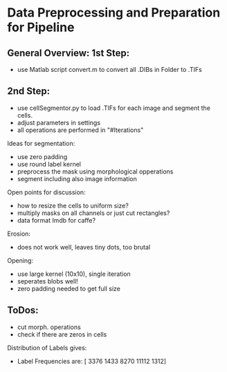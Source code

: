 # Data Preprocessing and Preparation for Pipeline

## General Overview: 1st Step:
- use Matlab script convert.m to convert all .DIBs in Folder to .TIFs

## 2nd Step:
- use cellSegmentor.py to load .TIFs for each image and segment the cells.
- adjust parameters in settings
- all operations are performed in "#Iterations"


Ideas for segmentation:
- use zero padding
- use round label kernel
- preprocess the mask using morphological opperations
- segment including also image information

Open points for discussion:
- how to resize the cells to uniform size?
- multiply masks on all channels or just cut rectangles?
- data format lmdb for caffe?

Erosion:
- does not work well, leaves tiny dots, too brutal

Opening:
- use large kernel (10x10), single iteration
- seperates blobs well!
- zero padding needed to get full size

## ToDos:
- cut morph. operations
- check if there are zeros in cells

Distribution of Labels gives: 
- Label Frequencies are: [ 3376  1433  8270 11112  1312]